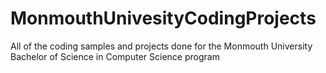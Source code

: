 # MonmouthUnivesityCodingProjects
All of the coding samples and projects done for the Monmouth University Bachelor of Science in Computer Science program

